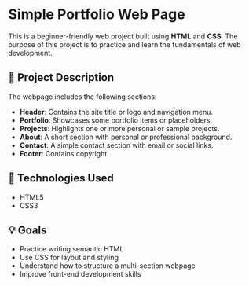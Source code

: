 # Simple Portfolio Web Page

This is a beginner-friendly web project built using **HTML** and **CSS**. The purpose of this project is to practice and learn the fundamentals of web development.

## 📄 Project Description

The webpage includes the following sections:

- **Header**: Contains the site title or logo and navigation menu.
- **Portfolio**: Showcases some portfolio items or placeholders.
- **Projects**: Highlights one or more personal or sample projects.
- **About**: A short section with personal or professional background.
- **Contact**: A simple contact section with email or social links.
- **Footer**: Contains copyright.

## 🚀 Technologies Used

- HTML5
- CSS3

## 💡 Goals

- Practice writing semantic HTML
- Use CSS for layout and styling
- Understand how to structure a multi-section webpage
- Improve front-end development skills
